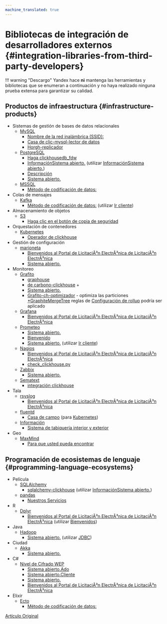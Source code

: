 ```yaml
---
machine_translated: true
---
```


# Bibliotecas de integración de desarrolladores externos {#integration-libraries-from-third-party-developers}

!!! warning "Descargo"
    Yandex hace **ni** mantenga las herramientas y bibliotecas que se enumeran a continuación y no haya realizado ninguna prueba extensa para garantizar su calidad.

## Productos de infraestructura {#infrastructure-products}

-   Sistemas de gestión de bases de datos relacionales
    -   [MySQL](https://www.mysql.com)
        -   [Nombre de la red inalámbrica (SSID):](https://github.com/sysown/proxysql/wiki/ClickHouse-Support)
        -   [Casa de clic-mysql-lector de datos](https://github.com/Altinity/clickhouse-mysql-data-reader)
        -   [Horgh-replicador](https://github.com/larsnovikov/horgh-replicator)
    -   [PostgreSQL](https://www.postgresql.org)
        -   [Haga clickhousedb\_fdw](https://github.com/Percona-Lab/clickhousedb_fdw)
        -   [InformaciónSistema abierto.](https://github.com/Infinidat/infi.clickhouse_fdw) (utilizar [InformaciónSistema abierto.](https://github.com/Infinidat/infi.clickhouse_orm))
        -   [Descripción](https://github.com/mkabilov/pg2ch)
        -   [Sistema abierto.](https://github.com/adjust/clickhouse_fdw)
    -   [MSSQL](https://en.wikipedia.org/wiki/Microsoft_SQL_Server)
        -   [Método de codificación de datos:](https://github.com/zlzforever/ClickHouseMigrator)
-   Colas de mensajes
    -   [Kafka](https://kafka.apache.org)
        -   [Método de codificación de datos:](https://github.com/housepower/clickhouse_sinker) (utilizar [Ir cliente](https://github.com/kshvakov/clickhouse/))
-   Almacenamiento de objetos
    -   [S3](https://en.wikipedia.org/wiki/Amazon_S3)
        -   [Haga clic en el botón de copia de seguridad](https://github.com/AlexAkulov/clickhouse-backup)
-   Orquestación de contenedores
    -   [Kubernetes](https://kubernetes.io)
        -   [Operador de clickhouse](https://github.com/Altinity/clickhouse-operator)
-   Gestión de configuración
    -   [marioneta](https://puppet.com)
        -   [Bienvenidos al Portal de LicitaciÃ³n ElectrÃ³nica de LicitaciÃ³n ElectrÃ³nica](https://forge.puppet.com/innogames/clickhouse)
        -   [Sistema abierto.](https://forge.puppet.com/mfedotov/clickhouse)
-   Monitoreo
    -   [Grafito](https://graphiteapp.org)
        -   [graphouse](https://github.com/yandex/graphouse)
        -   [de carbono-clickhouse](https://github.com/lomik/carbon-clickhouse) +
        -   [Sistema abierto.](https://github.com/lomik/graphite-clickhouse)
        -   [Grafito-ch-optimizador](https://github.com/innogames/graphite-ch-optimizer) - optimiza las particiones [\*GraphiteMergeTree](../../operations/table_engines/graphitemergetree.md#graphitemergetree) reglas de [Configuración de rollup](../../operations/table_engines/graphitemergetree.md#rollup-configuration) podría ser aplicado
    -   [Grafana](https://grafana.com/)
        -   [Bienvenidos al Portal de LicitaciÃ³n ElectrÃ³nica de LicitaciÃ³n ElectrÃ³nica](https://github.com/Vertamedia/clickhouse-grafana)
    -   [Prometeo](https://prometheus.io/)
        -   [Sistema abierto.](https://github.com/f1yegor/clickhouse_exporter)
        -   [Bienvenido](https://github.com/Percona-Lab/PromHouse)
        -   [Sistema abierto.](https://github.com/hot-wifi/clickhouse_exporter) (utilizar [Ir cliente](https://github.com/kshvakov/clickhouse/))
    -   [Nagios](https://www.nagios.org/)
        -   [Bienvenidos al Portal de LicitaciÃ³n ElectrÃ³nica de LicitaciÃ³n ElectrÃ³nica](https://github.com/exogroup/check_clickhouse/)
        -   [check\_clickhouse.py](https://github.com/innogames/igmonplugins/blob/master/src/check_clickhouse.py)
    -   [Zabbix](https://www.zabbix.com)
        -   [Sistema abierto.](https://github.com/Altinity/clickhouse-zabbix-template)
    -   [Sematext](https://sematext.com/)
        -   [integración clickhouse](https://github.com/sematext/sematext-agent-integrations/tree/master/clickhouse)
-   Tala
    -   [rsyslog](https://www.rsyslog.com/)
        -   [Bienvenidos al Portal de LicitaciÃ³n ElectrÃ³nica de LicitaciÃ³n ElectrÃ³nica](https://www.rsyslog.com/doc/master/configuration/modules/omclickhouse.html)
    -   [fluentd](https://www.fluentd.org)
        -   [Casa de campo](https://github.com/flant/loghouse) (para [Kubernetes](https://kubernetes.io))
    -   [Información](https://www.sematext.com/logagent)
        -   [Sistema de tabiquería interior y exterior](https://sematext.com/docs/logagent/output-plugin-clickhouse/)
-   Geo
    -   [MaxMind](https://dev.maxmind.com/geoip/)
        -   [Para que usted pueda encontrar](https://github.com/AlexeyKupershtokh/clickhouse-maxmind-geoip)

## Programación de ecosistemas de lenguaje {#programming-language-ecosystems}

-   Película
    -   [SQLAlchemy](https://www.sqlalchemy.org)
        -   [sqlalchemy-clickhouse](https://github.com/cloudflare/sqlalchemy-clickhouse) (utilizar [InformaciónSistema abierto.](https://github.com/Infinidat/infi.clickhouse_orm))
    -   [pandas](https://pandas.pydata.org)
        -   [Nuestros Servicios](https://github.com/kszucs/pandahouse)
-   R
    -   [Dplyr](https://db.rstudio.com/dplyr/)
        -   [Bienvenidos al Portal de LicitaciÃ³n ElectrÃ³nica de LicitaciÃ³n ElectrÃ³nica](https://github.com/IMSMWU/RClickhouse) (utilizar [Bienvenidos](https://github.com/artpaul/clickhouse-cpp))
-   Java
    -   [Hadoop](http://hadoop.apache.org)
        -   [Sistema abierto.](https://github.com/jaykelin/clickhouse-hdfs-loader) (utilizar [JDBC](../../query_language/table_functions/jdbc.md))
-   Ciudad
    -   [Akka](https://akka.io)
        -   [Sistema abierto.](https://github.com/crobox/clickhouse-scala-client)
-   C\#
    -   [Nivel de Cifrado WEP](https://docs.microsoft.com/en-us/dotnet/framework/data/adonet/ado-net-overview)
        -   [Sistema abierto.Ado](https://github.com/killwort/ClickHouse-Net)
        -   [Sistema abierto.Cliente](https://github.com/DarkWanderer/ClickHouse.Client)
        -   [Sistema abierto.](https://github.com/ilyabreev/ClickHouse.Net)
        -   [Bienvenidos al Portal de LicitaciÃ³n ElectrÃ³nica de LicitaciÃ³n ElectrÃ³nica](https://github.com/ilyabreev/ClickHouse.Net.Migrations)
-   Elixir
    -   [Ecto](https://github.com/elixir-ecto/ecto)
        -   [Método de codificación de datos:](https://github.com/appodeal/clickhouse_ecto)

[Artículo Original](https://clickhouse.tech/docs/es/interfaces/third-party/integrations/) <!--hide-->
